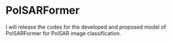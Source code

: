 # PolSARFormer

I will release the codes for the developed and proposed model of PolSARFormer for PolSAR image classification.

